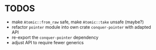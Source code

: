 # TODOS

- make `Atomic::from_raw` safe, make `Atomic::take` unsafe (maybe?)
- refactor `pointer` module into own crate `conquer-pointer` with adapted API
- re-export the `conquer-pointer` dependency
- adjust API to require fewer generics
